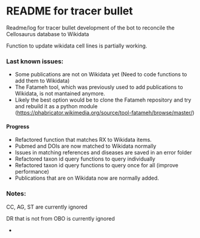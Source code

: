 # README for tracer bullet


Readme/log for tracer bullet development of the bot to reconcile the
Cellosaurus database to Wikidata

Function to update wikidata cell lines is partially working. 


### Last known issues:

- Some publications are not on Wikidata yet 
(Need to code functions to add them to Wikidata)
- The Fatameh tool, which was previously used to add publications to Wikidata,
 is not mantained anymore.
- Likely the best option would be to clone the Fatameh repository and try and
rebuild it as a python module (https://phabricator.wikimedia.org/source/tool-fatameh/browse/master/)


#### Progress

- Refactored function that matches RX to Wikidata items.
- Pubmed and DOIs are now matched to Wikidata normally
- Issues in matching references and diseases are saved in an error folder
- Refactored taxon id query functions to query individually
- Refactored taxon id query functions to query once for all (improve performance)
- Publications that are on Wikidata now are normally added. 


### Notes:

CC, AG, ST are currently ignored

DR that is not from OBO is currently ignored

- 